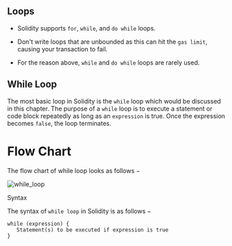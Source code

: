 ## Loops

- Solidity supports `for`, `while`, and `do while` loops.

- Don't write loops that are unbounded as this can hit the `gas limit`, causing your transaction to fail.

- For the reason above, `while` and `do while` loops are rarely used.

## While Loop

The most basic loop in Solidity is the `while` loop which would be discussed in this chapter. The purpose of a  `while` loop is to execute a statement or code block repeatedly as long as an `expression` is true. Once the expression becomes `false`, the loop terminates.

# Flow Chart
The flow chart of while loop looks as follows −

![while_loop](https://user-images.githubusercontent.com/63731234/197352693-5dc2aeab-b383-4401-9a82-6871372623cf.jpg)

Syntax

The syntax of `while loop` in Solidity is as follows −

```solidity
while (expression) {
   Statement(s) to be executed if expression is true
}
```
